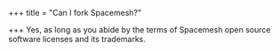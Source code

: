 +++
title = "Can I fork Spacemesh?"

+++
Yes, as long as you abide by the terms of Spacemesh open source software licenses and its trademarks.